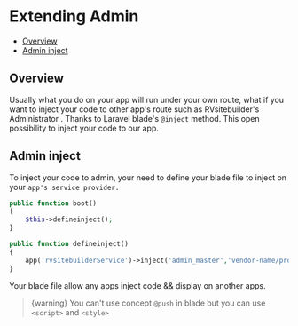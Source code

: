 # Extending Admin

-   [Overview](#overview)
-   [Admin inject](#admin-inject)

## Overview

Usually what you do on your app will run under your own route, what if you want to inject your code to other app's route such as RVsitebuilder's Administrator . Thanks to Laravel blade's `@inject` method. This open possibility to inject your code to our app.

## Admin inject

To inject your code to admin, your need to define your blade file to inject on your `app's service provider.`

```php
public function boot()
{
    $this->defineinject();
}

public function defineinject()
{
    app('rvsitebuilderService')->inject('admin_master','vendor-name/project-name::your blade file');
}
```

Your blade file allow any apps inject code && display on another apps.

> {warning} You can't use concept `@push` in blade but you can use
> `<script>` and `<style>`
